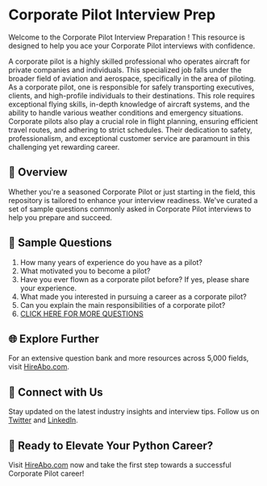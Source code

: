 # Corporate Pilot Interview Prep

Welcome to the Corporate Pilot Interview Preparation ! This resource is designed to help you ace your Corporate Pilot interviews with confidence.

A corporate pilot is a highly skilled professional who operates aircraft for private companies and individuals. This specialized job falls under the broader field of aviation and aerospace, specifically in the area of piloting. As a corporate pilot, one is responsible for safely transporting executives, clients, and high-profile individuals to their destinations. This role requires exceptional flying skills, in-depth knowledge of aircraft systems, and the ability to handle various weather conditions and emergency situations. Corporate pilots also play a crucial role in flight planning, ensuring efficient travel routes, and adhering to strict schedules. Their dedication to safety, professionalism, and exceptional customer service are paramount in this challenging yet rewarding career.

## 🚀 Overview

Whether you're a seasoned Corporate Pilot or just starting in the field, this repository is tailored to enhance your interview readiness. We've curated a set of sample questions commonly asked in Corporate Pilot interviews to help you prepare and succeed.

## 📝 Sample Questions

1. How many years of experience do you have as a pilot?
2. What motivated you to become a pilot?
3. Have you ever flown as a corporate pilot before? If yes, please share your experience.
4. What made you interested in pursuing a career as a corporate pilot?
5. Can you explain the main responsibilities of a corporate pilot?
6. [CLICK HERE FOR MORE QUESTIONS](https://hireabo.com/job/14_0_9/Corporate%20Pilot)

## 🌐 Explore Further

For an extensive question bank and more resources across 5,000 fields, visit [HireAbo.com](https://www.hireabo.com).

## 📱 Connect with Us

Stay updated on the latest industry insights and interview tips. Follow us on [Twitter](https://twitter.com/hireabo) and [LinkedIn](https://www.linkedin.com/in/hire-abo-3609972a8/).

## 🚀 Ready to Elevate Your Python Career?

Visit [HireAbo.com](https://www.hireabo.com) now and take the first step towards a successful Corporate Pilot career!